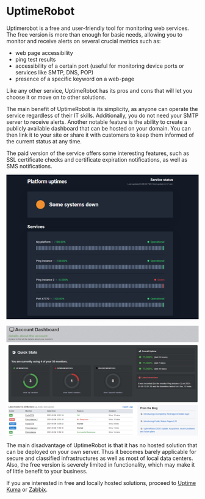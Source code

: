 # UptimeRobot

Uptimerobot is a free and user-friendly tool for monitoring web services. The free version is more than enough for basic needs, allowing you to monitor and receive alerts on several crucial metrics such as:

- web page accessibility
- ping test results
- accessibility of a certain port (useful for monitoring device ports or services like SMTP, DNS, POP)
- presence of a specific keyword on a web-page

Like any other service, UptimeRobot has its pros and cons that will let you choose it or move on to other solutions.

The main benefit of UptimeRobot is its simplicity, as anyone can operate the service regardless of their IT skills. Additionally, you do not need your SMTP server to receive alerts. Another notable feature is the ability to create a publicly available dashboard that can be hosted on your domain. You can then link it to your site or share it with customers to keep them informed of the current status at any time.

The paid version of the service offers some interesting features, such as SSL certificate checks and certificate expiration notifications, as well as SMS notifications.

![On-Premise - Monitoring - Uptimerobot](attachments/image-20230810-134401.png)

![On-Premise - Monitoring - Uptimerobot](attachments/image-20230810-134407.png)

The main disadvantage of UptimeRobot is that it has no hosted solution that can be deployed on your own server. Thus it becomes barely applicable for secure and classified infrastructures as well as most of local data centers. Also, the free version is severely limited in functionality, which may make it of little benefit to your business.

If you are interested in free and locally hosted solutions, proceed to [Uptime Kuma](uptime-kuma.md) or [Zabbix](zabbix.md).